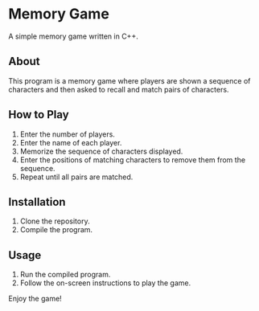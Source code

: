 # Memory Game

A simple memory game written in C++.

## About

This program is a memory game where players are shown a sequence of characters and then asked to recall and match pairs of characters.

## How to Play

1. Enter the number of players.
2. Enter the name of each player.
3. Memorize the sequence of characters displayed.
4. Enter the positions of matching characters to remove them from the sequence.
5. Repeat until all pairs are matched.

## Installation

1. Clone the repository.
2. Compile the program.

## Usage

1. Run the compiled program.
2. Follow the on-screen instructions to play the game.

Enjoy the game!
